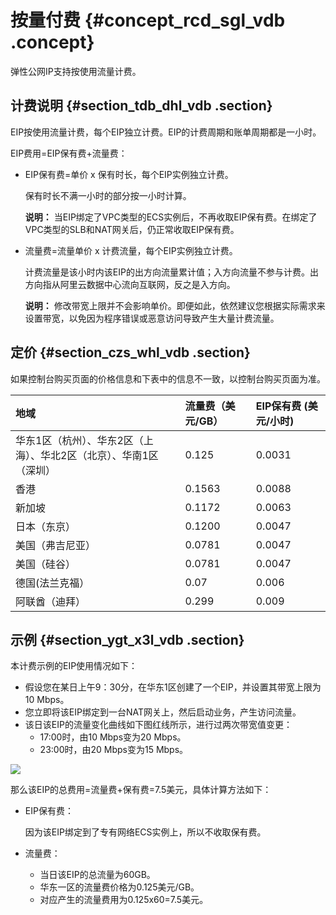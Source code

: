 # 按量付费 {#concept_rcd_sgl_vdb .concept}

弹性公网IP支持按使用流量计费。

## 计费说明 {#section_tdb_dhl_vdb .section}

EIP按使用流量计费，每个EIP独立计费。EIP的计费周期和账单周期都是一小时。

EIP费用=EIP保有费+流量费：

-   EIP保有费=单价 x 保有时长，每个EIP实例独立计费。

    保有时长不满一小时的部分按一小时计算。

    **说明：** 当EIP绑定了VPC类型的ECS实例后，不再收取EIP保有费。在绑定了VPC类型的SLB和NAT网关后，仍正常收取EIP保有费。

-   流量费=流量单价 x 计费流量，每个EIP实例独立计费。

    计费流量是该小时内该EIP的出方向流量累计值；入方向流量不参与计费。出方向指从阿里云数据中心流向互联网，反之是入方向。

    **说明：** 修改带宽上限并不会影响单价。即便如此，依然建议您根据实际需求来设置带宽，以免因为程序错误或恶意访问导致产生大量计费流量。


## 定价 {#section_czs_whl_vdb .section}

如果控制台购买页面的价格信息和下表中的信息不一致，以控制台购买页面为准。

|地域|流量费（美元/GB）|EIP保有费 \(美元/小时\)|
|:-|:---------|:---------------|
|华东1区（杭州）、华东2区（上海）、华北2区（北京）、华南1区（深圳）|0.125|0.0031|
|香港|0.1563|0.0088|
|新加坡|0.1172|0.0063|
|日本（东京）|0.1200|0.0047|
|美国（弗吉尼亚）|0.0781|0.0047|
|美国（硅谷）|0.0781|0.0047|
|德国\(法兰克福）|0.07|0.006|
|阿联酋（迪拜）|0.299|0.009|

## 示例 {#section_ygt_x3l_vdb .section}

本计费示例的EIP使用情况如下：

-   假设您在某日上午9：30分，在华东1区创建了一个EIP，并设置其带宽上限为10 Mbps。
-   您立即将该EIP绑定到一台NAT网关上，然后启动业务，产生访问流量。
-   该日该EIP的流量变化曲线如下图红线所示，进行过两次带宽值变更：
    -   17:00时，由10 Mbps变为20 Mbps。
    -   23:00时，由20 Mbps变为15 Mbps。

![](http://static-aliyun-doc.oss-cn-hangzhou.aliyuncs.com/assets/img/12818/15344002786215_zh-CN.png)

那么该EIP的总费用=流量费+保有费=7.5美元，具体计算方法如下：

-   EIP保有费：

    因为该EIP绑定到了专有网络ECS实例上，所以不收取保有费。

-   流量费：
    -   当日该EIP的总流量为60GB。
    -   华东一区的流量费价格为0.125美元/GB。
    -   对应产生的流量费用为0.125x60=7.5美元。

